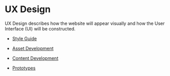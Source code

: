 # UX Design

UX Design describes how the website will appear visually and how the User Interface (UI) will be constructed.

* [Style Guide](00_style-guide.md)

* [Asset Development](01_asset-development.md)

* [Content Development](02_content-development.md)

* [Prototypes](03_prototypes.md)